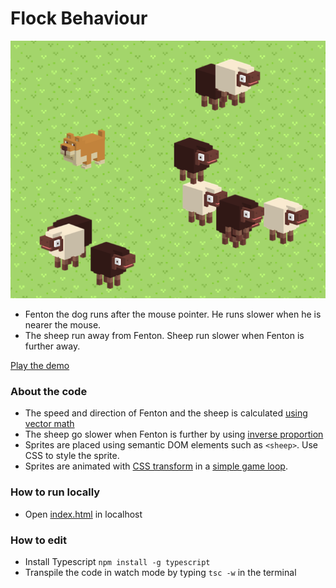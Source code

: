 # Flock Behaviour

![screenshot.png](./docs/images/screenshot.png)

- Fenton the dog runs after the mouse pointer. He runs slower when he is nearer the mouse.
- The sheep run away from Fenton. Sheep run slower when Fenton is further away.

[Play the demo](https://kokodoko.github.io/FlockBehaviour/)

### About the code

- The speed and direction of Fenton and the sheep is calculated [using vector math](https://www.mathsisfun.com/algebra/vectors.html)
- The sheep go slower when Fenton is further by using [inverse proportion](https://www.mathsisfun.com/algebra/directly-inversely-proportional.html)
- Sprites are placed using semantic DOM elements such as `<sheep>`. Use CSS to style the sprite.
- Sprites are animated with [CSS transform](https://developer.mozilla.org/en/docs/Web/CSS/transform) in a [simple game loop](https://developer.mozilla.org/en-US/docs/Web/API/window/requestAnimationFrame).

### How to run locally

- Open [index.html](https://kokodoko.github.io/FlockBehaviour/) in localhost

### How to edit

- Install Typescript `npm install -g typescript`
- Transpile the code in watch mode by typing `tsc -w` in the terminal
